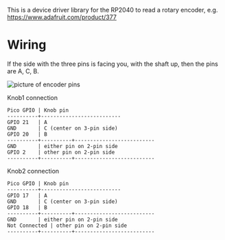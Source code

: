 This is a device driver library for the RP2040 to read a rotary encoder,
e.g. <https://www.adafruit.com/product/377>

# Wiring

If the side with the three pins is facing you, with the shaft up, then
the pins are A, C, B.

![picture of encoder pins](doc/encoder-pins.png)


Knob1 connection
```
Pico GPIO | Knob pin
----------+--------------------------
GPIO 21   | A
GND       | C (center on 3-pin side)
GPIO 20   | B
----------+----------+--------------------------
GND       | either pin on 2-pin side
GPIO 2    | other pin on 2-pin side
----------+----------+--------------------------
```
Knob2 connection
```
Pico GPIO | Knob pin
----------+--------------------------
GPIO 17   | A
GND       | C (center on 3-pin side)
GPIO 18   | B
----------+----------+--------------------------
GND       | either pin on 2-pin side
Not Connected | other pin on 2-pin side
----------+----------+--------------------------
```